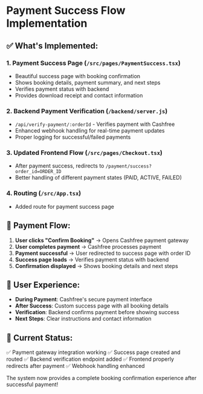# Payment Success Flow Implementation

## ✅ What's Implemented:

### 1. **Payment Success Page** (`/src/pages/PaymentSuccess.tsx`)
- Beautiful success page with booking confirmation
- Shows booking details, payment summary, and next steps
- Verifies payment status with backend
- Provides download receipt and contact information

### 2. **Backend Payment Verification** (`/backend/server.js`)
- `/api/verify-payment/:orderId` - Verifies payment with Cashfree
- Enhanced webhook handling for real-time payment updates
- Proper logging for successful/failed payments

### 3. **Updated Frontend Flow** (`/src/pages/Checkout.tsx`)
- After payment success, redirects to `/payment/success?order_id=ORDER_ID`
- Better handling of different payment states (PAID, ACTIVE, FAILED)

### 4. **Routing** (`/src/App.tsx`)
- Added route for payment success page

## 🔄 Payment Flow:

1. **User clicks "Confirm Booking"** → Opens Cashfree payment gateway
2. **User completes payment** → Cashfree processes payment
3. **Payment successful** → User redirected to success page with order ID
4. **Success page loads** → Verifies payment status with backend
5. **Confirmation displayed** → Shows booking details and next steps

## 🎯 User Experience:

- **During Payment**: Cashfree's secure payment interface
- **After Success**: Custom success page with all booking details
- **Verification**: Backend confirms payment before showing success
- **Next Steps**: Clear instructions and contact information

## 🔧 Current Status:

✅ Payment gateway integration working
✅ Success page created and routed
✅ Backend verification endpoint added
✅ Frontend properly redirects after payment
✅ Webhook handling enhanced

The system now provides a complete booking confirmation experience after successful payment!
